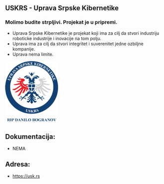 ## USKRS - Uprava Srpske Kibernetike 

### Molimo budite strpljivi. Projekat je u pripremi.

- Uprava Srpske Kibernetike je projekat koji ima za cilj da stvori industriju roboticke industrije i inovacije na tom polju.
- Uprava ima za cilj da stvori integritet i suverenitet jedne ozbiljne kompanije.
- Uprava nema limite.

<p>
 <img src="https://github.com/antistereotip/uskrs/blob/master/uskrs.jpg" width="170" />
</p>

## Dokumentacija:
 
- NEMA

## Adresa:

- https://usk.rs

